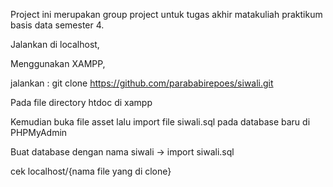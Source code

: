 ﻿Project ini merupakan group project untuk tugas akhir matakuliah praktikum basis data semester 4. 

Jalankan di localhost,

Menggunakan XAMPP,

jalankan : git clone https://github.com/parababirepoes/siwali.git

Pada file directory htdoc di xampp

Kemudian buka file asset lalu import file siwali.sql pada database baru di PHPMyAdmin 

Buat database dengan nama siwali -> import siwali.sql

cek localhost/{nama file yang di clone}
